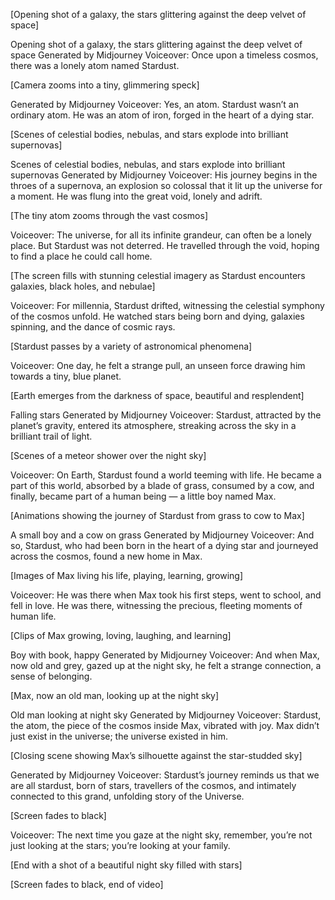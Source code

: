[Opening shot of a galaxy, the stars glittering against the deep velvet of space]

Opening shot of a galaxy, the stars glittering against the deep velvet of space
Generated by Midjourney
Voiceover: Once upon a timeless cosmos, there was a lonely atom named Stardust.

[Camera zooms into a tiny, glimmering speck]


Generated by Midjourney
Voiceover: Yes, an atom. Stardust wasn’t an ordinary atom. He was an atom of iron, forged in the heart of a dying star.

[Scenes of celestial bodies, nebulas, and stars explode into brilliant supernovas]

Scenes of celestial bodies, nebulas, and stars explode into brilliant supernovas
Generated by Midjourney
Voiceover: His journey begins in the throes of a supernova, an explosion so colossal that it lit up the universe for a moment. He was flung into the great void, lonely and adrift.

[The tiny atom zooms through the vast cosmos]

Voiceover: The universe, for all its infinite grandeur, can often be a lonely place. But Stardust was not deterred. He travelled through the void, hoping to find a place he could call home.

[The screen fills with stunning celestial imagery as Stardust encounters galaxies, black holes, and nebulae]

Voiceover: For millennia, Stardust drifted, witnessing the celestial symphony of the cosmos unfold. He watched stars being born and dying, galaxies spinning, and the dance of cosmic rays.

[Stardust passes by a variety of astronomical phenomena]

Voiceover: One day, he felt a strange pull, an unseen force drawing him towards a tiny, blue planet.

[Earth emerges from the darkness of space, beautiful and resplendent]

Falling stars
Generated by Midjourney
Voiceover: Stardust, attracted by the planet’s gravity, entered its atmosphere, streaking across the sky in a brilliant trail of light.

[Scenes of a meteor shower over the night sky]

Voiceover: On Earth, Stardust found a world teeming with life. He became a part of this world, absorbed by a blade of grass, consumed by a cow, and finally, became part of a human being — a little boy named Max.

[Animations showing the journey of Stardust from grass to cow to Max]

A small boy and a cow on grass
Generated by Midjourney
Voiceover: And so, Stardust, who had been born in the heart of a dying star and journeyed across the cosmos, found a new home in Max.

[Images of Max living his life, playing, learning, growing]

Voiceover: He was there when Max took his first steps, went to school, and fell in love. He was there, witnessing the precious, fleeting moments of human life.

[Clips of Max growing, loving, laughing, and learning]

Boy with book, happy
Generated by Midjourney
Voiceover: And when Max, now old and grey, gazed up at the night sky, he felt a strange connection, a sense of belonging.

[Max, now an old man, looking up at the night sky]

Old man looking at night sky
Generated by Midjourney
Voiceover: Stardust, the atom, the piece of the cosmos inside Max, vibrated with joy. Max didn’t just exist in the universe; the universe existed in him.

[Closing scene showing Max’s silhouette against the star-studded sky]


Generated by Midjourney
Voiceover: Stardust’s journey reminds us that we are all stardust, born of stars, travellers of the cosmos, and intimately connected to this grand, unfolding story of the Universe.

[Screen fades to black]

Voiceover: The next time you gaze at the night sky, remember, you’re not just looking at the stars; you’re looking at your family.

[End with a shot of a beautiful night sky filled with stars]

[Screen fades to black, end of video]
